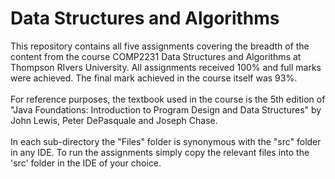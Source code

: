 # Data Structures and Algorithms
This repository contains all five assignments covering the breadth of the content from the course COMP2231 Data Structures and Algorithms at Thompson RIvers University. All assignments received 100% and full marks were achieved. The final mark achieved in the course itself was 93%. 
  <br /><br />For reference purposes, the textbook used in the course is the 5th edition of "Java Foundations: Introduction to Program Design and Data Structures" by John Lewis, Peter DePasquale and Joseph Chase.  
  <br />In each sub-directory the "Files" folder is synonymous with the "src" folder in any IDE. To run the assignments simply copy the relevant files into the 'src' folder in the IDE of your choice. 
